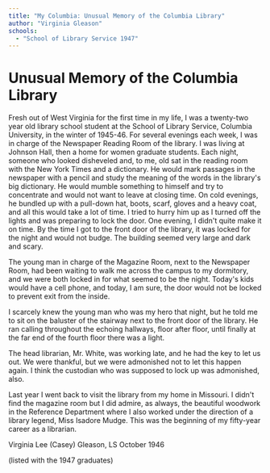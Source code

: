 ```yaml
---
title: "My Columbia: Unusual Memory of the Columbia Library"
author: "Virginia Gleason"
schools:
  - "School of Library Service 1947"
---
```


# Unusual Memory of the Columbia Library

Fresh out of West Virginia for the first time in my life, I was a twenty-two year old library school student at the School of Library Service, Columbia University, in the winter of 1945-46. For several evenings each week, I was in charge of the Newspaper Reading Room of the library. I was living at Johnson Hall, then a home for women graduate students. Each night, someone who looked disheveled and, to me, old sat in the reading room with the New York Times and a dictionary. He would mark passages in the newspaper with a pencil and study the meaning of the words in the library's big dictionary.  He would mumble something to himself and try to concentrate and would not want to leave at closing time. On cold evenings, he bundled up with a pull-down hat, boots, scarf, gloves and a heavy coat, and all this would take a lot of time. I tried to hurry him up as I turned off the lights and was preparing to lock the door. One evening, I didn't quite make it on time. By the time I got to the front door of the library, it was locked for the night and would not budge. The building seemed very large and dark and scary.

The young man in charge of the Magazine Room, next to the Newspaper Room, had been waiting to walk me across the campus to my dormitory, and we were both locked in for what seemed to be the night. Today's kids would have a cell phone, and today, I am sure, the door would not be locked to prevent exit from the inside.

I scarcely knew the young man who was my hero that night, but he told me to sit on the baluster of the stairway next to the front door of the library. He ran calling throughout the echoing hallways, floor after floor, until finally at the far end of the fourth floor there was a light.

The head librarian, Mr. White, was working late, and he had the key to let us out. We were thankful, but we were admonished not to let this happen again. I think the custodian who was supposed to lock up was admonished, also.

Last year I went back to visit the library from my home in Missouri. I didn't find the magazine room but I did admire, as always, the beautiful woodwork in the Reference Department where I also worked under the direction of a library legend, Miss Isadore Mudge. This was the beginning of my fifty-year career as a librarian.

Virginia Lee (Casey) Gleason, LS October 1946

(listed with the 1947 graduates)
